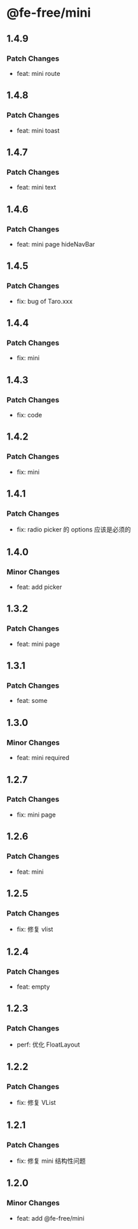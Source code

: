 # @fe-free/mini

## 1.4.9

### Patch Changes

- feat: mini route

## 1.4.8

### Patch Changes

- feat: mini toast

## 1.4.7

### Patch Changes

- feat: mini text

## 1.4.6

### Patch Changes

- feat: mini page hideNavBar

## 1.4.5

### Patch Changes

- fix: bug of Taro.xxx

## 1.4.4

### Patch Changes

- fix: mini

## 1.4.3

### Patch Changes

- fix: code

## 1.4.2

### Patch Changes

- fix: mini

## 1.4.1

### Patch Changes

- fix: radio picker 的 options 应该是必须的

## 1.4.0

### Minor Changes

- feat: add picker

## 1.3.2

### Patch Changes

- feat: mini page

## 1.3.1

### Patch Changes

- feat: some

## 1.3.0

### Minor Changes

- feat: mini required

## 1.2.7

### Patch Changes

- fix: mini page

## 1.2.6

### Patch Changes

- feat: mini

## 1.2.5

### Patch Changes

- fix: 修复 vlist

## 1.2.4

### Patch Changes

- feat: empty

## 1.2.3

### Patch Changes

- perf: 优化 FloatLayout

## 1.2.2

### Patch Changes

- fix: 修复 VList

## 1.2.1

### Patch Changes

- fix: 修复 mini 结构性问题

## 1.2.0

### Minor Changes

- feat: add @fe-free/mini
